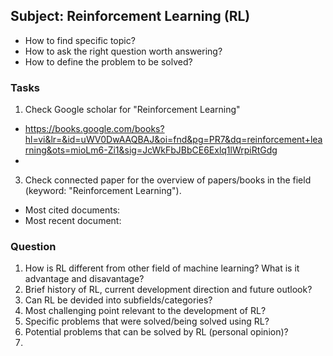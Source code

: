 ## Subject: Reinforcement Learning (RL)
- How to find specific topic?
- How to ask the right question worth answering?
- How to define the problem to be solved?
### Tasks
1. Check Google scholar for "Reinforcement Learning"
- https://books.google.com/books?hl=vi&lr=&id=uWV0DwAAQBAJ&oi=fnd&pg=PR7&dq=reinforcement+learning&ots=mioLm6-Zi1&sig=JcWkFbJBbCE6Exlq1lWrpiRtGdg
- 
3. Check connected paper for the overview of papers/books in the field (keyword: "Reinforcement Learning").
- Most cited documents:
- Most recent document:
### Question
1. How is RL different from other field of machine learning? What is it advantage and disavantage?
2. Brief history of RL, current development direction and future outlook?
3. Can RL be devided into subfields/categories?
4. Most challenging point relevant to the development of RL?
5. Specific problems that were solved/being solved using RL?
6. Potential problems that can be solved by RL (personal opinion)?
7. 
